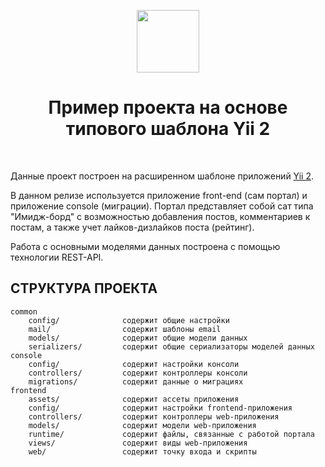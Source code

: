 <p align="center">
    <a href="https://github.com/yiisoft" target="_blank">
        <img src="https://avatars0.githubusercontent.com/u/993323" height="100px">
    </a>
    <h1 align="center">Пример проекта на основе типового шаблона Yii 2</h1>
    <br>
</p>

Данные проект построен на расширенном шаблоне приложений [Yii 2](http://www.yiiframework.com/).

В данном релизе используется приложение front-end (сам портал) и приложение console (миграции).
Портал представляет собой сат типа "Имидж-борд" с возможностью добавления постов, комментариев к постам,
а также учет лайков-дизлайков поста (рейтинг).

Работа с основными моделями данных построена с помощью технологии REST-API.

СТРУКТУРА ПРОЕКТА
-------------------

```
common
    config/              содержит общие настройки 
    mail/                содержит шаблоны email
    models/              содержит общие модели данных  
    serializers/         содержит общие сериализаторы моделей данных  
console
    config/              содержит настройки консоли
    controllers/         содержит контроллеры консоли
    migrations/          содержит данные о миграциях
frontend
    assets/              содержит ассеты приложения
    config/              содержит настройки frontend-приложения
    controllers/         содержит контроллеры web-приложения
    models/              содержит модели web-приложения
    runtime/             содержит файлы, связанные с работой портала
    views/               содержит виды web-приложения
    web/                 содержит точку входа и скрипты
```
